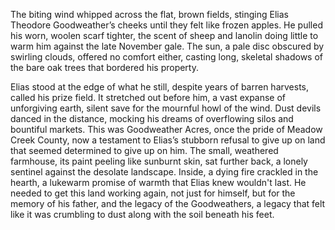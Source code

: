 The biting wind whipped across the flat, brown fields, stinging Elias Theodore Goodweather’s cheeks until they felt like frozen apples. He pulled his worn, woolen scarf tighter, the scent of sheep and lanolin doing little to warm him against the late November gale. The sun, a pale disc obscured by swirling clouds, offered no comfort either, casting long, skeletal shadows of the bare oak trees that bordered his property.

Elias stood at the edge of what he still, despite years of barren harvests, called his prize field. It stretched out before him, a vast expanse of unforgiving earth, silent save for the mournful howl of the wind. Dust devils danced in the distance, mocking his dreams of overflowing silos and bountiful markets. This was Goodweather Acres, once the pride of Meadow Creek County, now a testament to Elias’s stubborn refusal to give up on land that seemed determined to give up on him. The small, weathered farmhouse, its paint peeling like sunburnt skin, sat further back, a lonely sentinel against the desolate landscape. Inside, a dying fire crackled in the hearth, a lukewarm promise of warmth that Elias knew wouldn't last. He needed to get this land working again, not just for himself, but for the memory of his father, and the legacy of the Goodweathers, a legacy that felt like it was crumbling to dust along with the soil beneath his feet.

